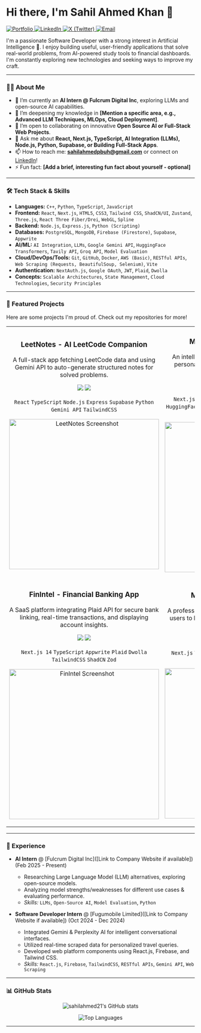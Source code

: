 # Hi there, I'm Sahil Ahmed Khan 👋

<p align="left">
  <a href="[YOUR_PORTFOLIO_LINK_HERE]" target="_blank">
    <img src="https://img.shields.io/badge/Portfolio-WebApp-blue?style=for-the-badge&logo=google-chrome&logoColor=white" alt="Portfolio"/>
  </a>
  <a href="https://linkedin.com/in/[YOUR_LINKEDIN_USERNAME]" target="_blank">
    <img src="https://img.shields.io/badge/LinkedIn-Connect-blue?style=for-the-badge&logo=linkedin&logoColor=white" alt="LinkedIn"/>
  </a>
  <a href="https://twitter.com/[YOUR_X_USERNAME]" target="_blank"> <!-- Optional: Replace with your X/Twitter link -->
    <img src="https://img.shields.io/badge/X-Follow-black?style=for-the-badge&logo=x&logoColor=white" alt="X (Twitter)"/>
  </a>
   <a href="mailto:sahilahmedpbuh@gmail.com">
    <img src="https://img.shields.io/badge/Email-Contact_Me-red?style=for-the-badge&logo=gmail&logoColor=white" alt="Email"/>
  </a>
</p>

I'm a passionate Software Developer with a strong interest in Artificial Intelligence 🤖. I enjoy building useful, user-friendly applications that solve real-world problems, from AI-powered study tools to financial dashboards. I'm constantly exploring new technologies and seeking ways to improve my craft.

---

### 🧑‍💻 About Me

*   🔭 I’m currently an **AI Intern @ Fulcrum Digital Inc**, exploring LLMs and open-source AI capabilities.
*   🌱 I’m deepening my knowledge in **[Mention a specific area, e.g., Advanced LLM Techniques, MLOps, Cloud Deployment]**.
*   👯 I’m open to collaborating on innovative **Open Source AI or Full-Stack Web Projects**.
*   💬 Ask me about **React, Next.js, TypeScript, AI Integration (LLMs), Node.js, Python, Supabase, or Building Full-Stack Apps**.
*   📫 How to reach me: **sahilahmedpbuh@gmail.com** or connect on [LinkedIn](https://linkedin.com/in/[YOUR_LINKEDIN_USERNAME])!
*   ⚡ Fun fact: **[Add a brief, interesting fun fact about yourself - optional]**

---

### 🛠️ Tech Stack & Skills

*   **Languages:** `C++`, `Python`, `TypeScript`, `JavaScript`
*   **Frontend:** `React`, `Next.js`, `HTML5`, `CSS3`, `Tailwind CSS`, `ShadCN/UI`, `Zustand`, `Three.js`, `React Three Fiber/Drei`, `WebGL`, `Spline`
*   **Backend:** `Node.js`, `Express.js`, `Python (Scripting)`
*   **Databases:** `PostgreSQL`, `MongoDB`, `Firebase (Firestore)`, `Supabase`, `Appwrite`
*   **AI/ML:** `AI Integration`, `LLMs`, `Google Gemini API`, `HuggingFace Transformers`, `Tavily API`, `Groq API`, `Model Evaluation`
*   **Cloud/DevOps/Tools:** `Git`, `GitHub`, `Docker`, `AWS (Basic)`, `RESTful APIs`, `Web Scraping (Requests, BeautifulSoup, Selenium)`, `Vite`
*   **Authentication:** `NextAuth.js`, `Google OAuth`, `JWT`, `Plaid`, `Dwolla`
*   **Concepts:** `Scalable Architectures`, `State Management`, `Cloud Technologies`, `Security Principles`

<!-- Optional: Add Skill Icons using shields.io or devicon.dev for more visual appeal -->
<!-- Example: <img src="https://skillicons.dev/icons?i=react,nextjs,ts,tailwind,nodejs,python,mongodb,postgres,docker,aws" /> -->

---

### 🚀 Featured Projects

Here are some projects I'm proud of. Check out my repositories for more!

<table>
<tr>
<td width="50%">
 <h3 align="center">LeetNotes - AI LeetCode Companion</h3>
 <p align="center">
  A full-stack app fetching LeetCode data and using Gemini API to auto-generate structured notes for solved problems.
 </p>
 <p align="center">
  <a href="https://github.com/sahilahmed21/LeetNotes" target="_blank"><img src="https://img.shields.io/badge/GitHub-View_Code-black?style=for-the-badge&logo=github&logoColor=white"></a>
  <a href="https://leetnotes.netlify.app" target="_blank"><img src="https://img.shields.io/badge/Live-Demo-brightgreen?style=for-the-badge&logo=netlify&logoColor=white"></a>
 </p>
 <p align="center"><code>React</code> <code>TypeScript</code> <code>Node.js</code> <code>Express</code> <code>Supabase</code> <code>Python</code> <code>Gemini API</code> <code>TailwindCSS</code></p>
 <p align="center">
    <!-- IMPORTANT: Upload your screenshot to an 'images' folder in this repo and update the src -->
    <img src="images/LeetNotes_1.png" alt="LeetNotes Screenshot" width="400">
 </p>
</td>
<td width="50%">
 <h3 align="center">Mentora - AI Study Assistant</h3>
 <p align="center">
  An intelligent study companion leveraging AI for personalized planning, resource curation (web search, papers), and PDF chat.
 </p>
 <p align="center">
  <a href="https://github.com/sahilahmed21/[REPO_NAME_IF_AVAILABLE]" target="_blank"><img src="https://img.shields.io/badge/GitHub-View_Code-black?style=for-the-badge&logo=github&logoColor=white"></a> <!-- Update Repo Name -->
  <a href="https://mentora-kappa.vercel.app/home" target="_blank"><img src="https://img.shields.io/badge/Live-Demo-blueviolet?style=for-the-badge&logo=vercel&logoColor=white"></a>
 </p>
 <p align="center"><code>Next.js 14</code> <code>TypeScript</code> <code>Node.js</code> <code>Express</code> <code>MongoDB</code> <code>HuggingFace</code> <code>Tavily API</code> <code>Groq API</code> <code>TailwindCSS</code> <code>ShadCN</code> <code>Zustand</code></p>
 <p align="center">
    <!-- IMPORTANT: Upload your screenshot to an 'images' folder in this repo and update the src -->
    <img src="images/Mentora_1.png" alt="Mentora Screenshot" width="400">
 </p>
</td>
</tr>
<tr>
<td width="50%">
 <h3 align="center">FinIntel - Financial Banking App</h3>
 <p align="center">
  A SaaS platform integrating Plaid API for secure bank linking, real-time transactions, and displaying account insights.
 </p>
 <p align="center">
  <a href="https://github.com/sahilahmed21/[REPO_NAME_IF_AVAILABLE]" target="_blank"><img src="https://img.shields.io/badge/GitHub-View_Code-black?style=for-the-badge&logo=github&logoColor=white"></a> <!-- Update Repo Name -->
  <a href="https://fin-intel.vercel.app/sign-in" target="_blank"><img src="https://img.shields.io/badge/Live-Demo-blueviolet?style=for-the-badge&logo=vercel&logoColor=white"></a>
 </p>
 <p align="center"><code>Next.js 14</code> <code>TypeScript</code> <code>Appwrite</code> <code>Plaid</code> <code>Dwolla</code> <code>TailwindCSS</code> <code>ShadCN</code> <code>Zod</code></p>
 <p align="center">
    <!-- IMPORTANT: Upload your screenshot to an 'images' folder in this repo and update the src -->
    <img src="images/FinIntel_1.png" alt="FinIntel Screenshot" width="400">
 </p>
</td>
 <td width="50%">
 <h3 align="center">MapFolks - Profile Directory</h3>
 <p align="center">
  A professional profile directory application allowing users to browse and view profiles, integrated with Google Maps.
 </p>
 <p align="center">
  <a href="https://github.com/sahilahmed21/MapFolks" target="_blank"><img src="https://img.shields.io/badge/GitHub-View_Code-black?style=for-the-badge&logo=github&logoColor=white"></a>
  <a href="https://map-folks.vercel.app/" target="_blank"><img src="https://img.shields.io/badge/Live-Demo-blueviolet?style=for-the-badge&logo=vercel&logoColor=white"></a>
 </p>
 <p align="center"><code>Next.js</code> <code>TypeScript</code> <code>Google Maps API</code> <code>TailwindCSS</code> <code>ShadCN</code></p>
 <p align="center">
    <!-- IMPORTANT: Upload your screenshot to an 'images' folder in this repo and update the src -->
    <img src="images/MapFolks_1.png" alt="MapFolks Screenshot" width="400">
 </p>
</td>
</tr>
</table>

---

### 💼 Experience

*   **AI Intern** @ [Fulcrum Digital Inc]([Link to Company Website if available]) (Feb 2025 - Present)
    *   Researching Large Language Model (LLM) alternatives, exploring open-source models.
    *   Analyzing model strengths/weaknesses for different use cases & evaluating performance.
    *   *Skills:* `LLMs`, `Open-Source AI`, `Model Evaluation`, `Python`

*   **Software Developer Intern** @ [Fugumobile Limited]([Link to Company Website if available]) (Oct 2024 - Dec 2024)
    *   Integrated Gemini & Perplexity AI for intelligent conversational interfaces.
    *   Utilized real-time scraped data for personalized travel queries.
    *   Developed web platform components using React.js, Firebase, and Tailwind CSS.
    *   *Skills:* `React.js`, `Firebase`, `TailwindCSS`, `RESTful APIs`, `Gemini API`, `Web Scraping`

---

### 📊 GitHub Stats

<!-- Uncomment below lines and replace 'sahilahmed21' with your username if needed -->

<p align="center">
  <img src="https://github-readme-stats.vercel.app/api?username=sahilahmed21&show_icons=true&theme=radical&rank_icon=github&count_private=true" alt="sahilahmed21's GitHub stats" />
</p>
<p align="center">
  <img src="https://github-readme-stats.vercel.app/api/top-langs/?username=sahilahmed21&layout=compact&theme=radical" alt="Top Languages" />
</p>


<!-- Optional: Add GitHub Streak Stats -->
<!--
<p align="center">
  <img src="https://github-readme-streak-stats.herokuapp.com/?user=sahilahmed21&theme=radical" alt="GitHub Streak" />
</p>
-->

---
